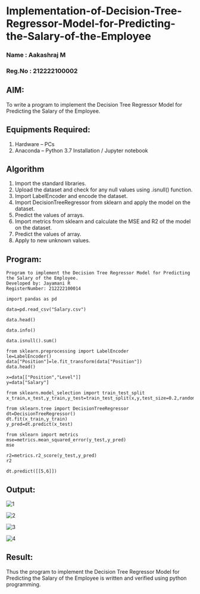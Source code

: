# Implementation-of-Decision-Tree-Regressor-Model-for-Predicting-the-Salary-of-the-Employee
### Name : Aakashraj M
### Reg.No : 212222100002
## AIM:
To write a program to implement the Decision Tree Regressor Model for Predicting the Salary of the Employee.

## Equipments Required:
1. Hardware – PCs
2. Anaconda – Python 3.7 Installation / Jupyter notebook

## Algorithm
1. Import the standard libraries.
2. Upload the dataset and check for any null values using .isnull() function.
3. Import LabelEncoder and encode the dataset.
4. Import DecisionTreeRegressor from sklearn and apply the model on the dataset.
5. Predict the values of arrays.
6. Import metrics from sklearn and calculate the MSE and R2 of the model on the dataset.
7. Predict the values of array.
8. Apply to new unknown values. 

## Program:
```
Program to implement the Decision Tree Regressor Model for Predicting the Salary of the Employee.
Developed by: Jayamani R
RegisterNumber: 212222100014
```
```
import pandas as pd

data=pd.read_csv("Salary.csv")

data.head()

data.info()

data.isnull().sum()

from sklearn.preprocessing import LabelEncoder
le=LabelEncoder()
data["Position"]=le.fit_transform(data["Position"])
data.head()

x=data[["Position","Level"]]
y=data["Salary"]

from sklearn.model_selection import train_test_split
x_train,x_test,y_train,y_test=train_test_split(x,y,test_size=0.2,random_state=2)

from sklearn.tree import DecisionTreeRegressor
dt=DecisionTreeRegressor()
dt.fit(x_train,y_train)
y_pred=dt.predict(x_test)

from sklearn import metrics
mse=metrics.mean_squared_error(y_test,y_pred)
mse

r2=metrics.r2_score(y_test,y_pred)
r2

dt.predict([[5,6]])
```

## Output:
![1](https://github.com/user-attachments/assets/c42033aa-5f5a-47d9-a6d9-ff1de5516c35)

![2](https://github.com/user-attachments/assets/29fb1211-c439-4aea-9170-8ac9c64d73fa)

![3](https://github.com/user-attachments/assets/1e1adcdf-b092-4055-a614-526b0fe3947e)

![4](https://github.com/user-attachments/assets/2f06d749-5d80-4218-8090-a56308e48683)

## Result:
Thus the program to implement the Decision Tree Regressor Model for Predicting the Salary of the Employee is written and verified using python programming.

